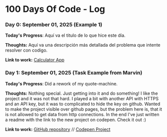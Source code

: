 # 100 Days Of Code - Log

### Day 0: September 01, 2025 (Example 1)

**Today's Progress**: Aquí va el titulo de lo que hice este día.

**Thoughts:** Aquí va una descripción más detallada del problema que intente resolver con codigo.

**Link to work:** [Calculator App](http://www.example.com)

### Day 1: September 01, 2025 (Task Example from Marvin)

**Today's Progress**: Did a rework of my quote-machine.

**Thoughts:** Nothing special. Just getting into it and do something! I like the project and it was not that hard. I played a bit with another API with HTTPS and an API key, but it was to complicated to hide the key on github. Wanted to make the project visible over github pages, but the problem here is, that it is not allowed to get data from http connections. In the end I've just written a readme with the link to the new project on codepen. Check it out :)

**Link to work:** [GitHub repository](https://github.com/yOoMarvin/quote-machine) // [Codepen Project](http://codepen.io/yOoMarvin/full/Bzmqmx/)
